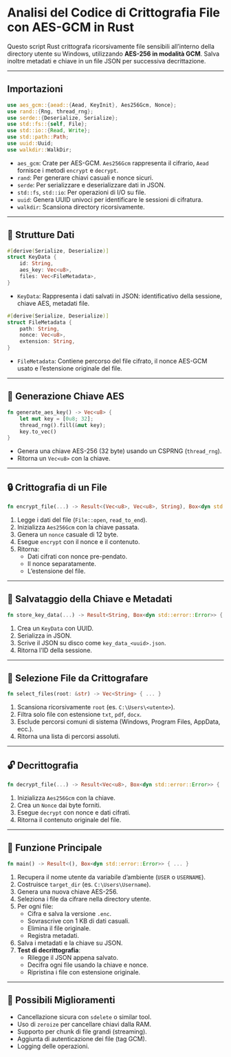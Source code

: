 #  Analisi del Codice di Crittografia File con AES-GCM in Rust

Questo script Rust crittografa ricorsivamente file sensibili all’interno della directory utente su Windows, utilizzando **AES-256 in modalità GCM**. Salva inoltre metadati e chiave in un file JSON per successiva decrittazione.

---

## Importazioni

```rust
use aes_gcm::{aead::{Aead, KeyInit}, Aes256Gcm, Nonce};
use rand::{Rng, thread_rng};
use serde::{Deserialize, Serialize};
use std::fs::{self, File};
use std::io::{Read, Write};
use std::path::Path;
use uuid::Uuid;
use walkdir::WalkDir;
```

- `aes_gcm`: Crate per AES-GCM. `Aes256Gcm` rappresenta il cifrario, `Aead` fornisce i metodi `encrypt` e `decrypt`.
- `rand`: Per generare chiavi casuali e nonce sicuri.
- `serde`: Per serializzare e deserializzare dati in JSON.
- `std::fs`, `std::io`: Per operazioni di I/O su file.
- `uuid`: Genera UUID univoci per identificare le sessioni di cifratura.
- `walkdir`: Scansiona directory ricorsivamente.

---

## 🧩 Strutture Dati

```rust
#[derive(Serialize, Deserialize)]
struct KeyData {
    id: String,
    aes_key: Vec<u8>,
    files: Vec<FileMetadata>,
}
```

- `KeyData`: Rappresenta i dati salvati in JSON: identificativo della sessione, chiave AES, metadati file.

```rust
#[derive(Serialize, Deserialize)]
struct FileMetadata {
    path: String,
    nonce: Vec<u8>,
    extension: String,
}
```

- `FileMetadata`: Contiene percorso del file cifrato, il nonce AES-GCM usato e l’estensione originale del file.

---

## 🔑 Generazione Chiave AES

```rust
fn generate_aes_key() -> Vec<u8> {
    let mut key = [0u8; 32];
    thread_rng().fill(&mut key);
    key.to_vec()
}
```

- Genera una chiave AES-256 (32 byte) usando un CSPRNG (`thread_rng`).
- Ritorna un `Vec<u8>` con la chiave.

---

## 🔒 Crittografia di un File

```rust
fn encrypt_file(...) -> Result<(Vec<u8>, Vec<u8>, String), Box<dyn std::error::Error>> { ... }
```

1. Legge i dati del file (`File::open`, `read_to_end`).
2. Inizializza `Aes256Gcm` con la chiave passata.
3. Genera un `nonce` casuale di 12 byte.
4. Esegue `encrypt` con il nonce e il contenuto.
5. Ritorna:
   - Dati cifrati con nonce pre-pendato.
   - Il nonce separatamente.
   - L’estensione del file.

---

## 🧾 Salvataggio della Chiave e Metadati

```rust
fn store_key_data(...) -> Result<String, Box<dyn std::error::Error>> { ... }
```

1. Crea un `KeyData` con UUID.
2. Serializza in JSON.
3. Scrive il JSON su disco come `key_data_<uuid>.json`.
4. Ritorna l’ID della sessione.

---

## 📂 Selezione File da Crittografare

```rust
fn select_files(root: &str) -> Vec<String> { ... }
```

1. Scansiona ricorsivamente `root` (es. `C:\Users\<utente>`).
2. Filtra solo file con estensione `txt`, `pdf`, `docx`.
3. Esclude percorsi comuni di sistema (Windows, Program Files, AppData, ecc.).
4. Ritorna una lista di percorsi assoluti.

---

## 🔓 Decrittografia

```rust
fn decrypt_file(...) -> Result<Vec<u8>, Box<dyn std::error::Error>> { ... }
```

1. Inizializza `Aes256Gcm` con la chiave.
2. Crea un `Nonce` dai byte forniti.
3. Esegue `decrypt` con nonce e dati cifrati.
4. Ritorna il contenuto originale del file.

---

## 🏁 Funzione Principale

```rust
fn main() -> Result<(), Box<dyn std::error::Error>> { ... }
```

1. Recupera il nome utente da variabile d’ambiente (`USER` o `USERNAME`).
2. Costruisce `target_dir` (es. `C:\Users\Username`).
3. Genera una nuova chiave AES-256.
4. Seleziona i file da cifrare nella directory utente.
5. Per ogni file:
   - Cifra e salva la versione `.enc`.
   - Sovrascrive con 1 KB di dati casuali.
   - Elimina il file originale.
   - Registra metadati.
6. Salva i metadati e la chiave su JSON.
7. **Test di decrittografia**:
   - Rilegge il JSON appena salvato.
   - Decifra ogni file usando la chiave e nonce.
   - Ripristina i file con estensione originale.

---


## 📌 Possibili Miglioramenti

- Cancellazione sicura con `sdelete` o similar tool.
- Uso di `zeroize` per cancellare chiavi dalla RAM.
- Supporto per chunk di file grandi (streaming).
- Aggiunta di autenticazione dei file (tag GCM).
- Logging delle operazioni.
